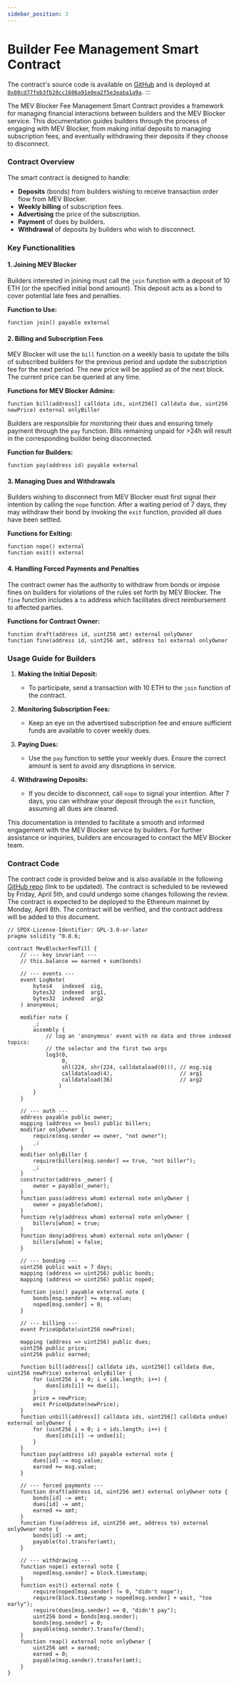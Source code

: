 ```yaml
---
sidebar_position: 3
---
```


# Builder Fee Management Smart Contract

The contract's source code is available on [GitHub](https://github.com/cowprotocol/mev-blocker-till/) and is deployed at [`0x08cd77feb3fb28cc1606a91e0ea2f5e3eaba1a9a`](https://etherscan.io/address/0x08cd77feb3fb28cc1606a91e0ea2f5e3eaba1a9a#code).
:::

The MEV Blocker Fee Management Smart Contract provides a framework for managing financial interactions between builders and the MEV Blocker service. This documentation guides builders through the process of engaging with MEV Blocker, from making initial deposits to managing subscription fees, and eventually withdrawing their deposits if they choose to disconnect.

### Contract Overview

The smart contract is designed to handle:
- **Deposits** (bonds) from builders wishing to receive transaction order flow from MEV Blocker.
- **Weekly billing** of subscription fees.
- **Advertising** the price of the subscription.
- **Payment** of dues by builders.
- **Withdrawal** of deposits by builders who wish to disconnect.

### Key Functionalities

#### 1. Joining MEV Blocker
Builders interested in joining must call the `join` function with a deposit of 10 ETH (or the specified initial bond amount). This deposit acts as a bond to cover potential late fees and penalties.

**Function to Use:**
```solidity
function join() payable external
```

#### 2. Billing and Subscription Fees
MEV Blocker will use the `bill` function on a weekly basis to update the bills of subscribed builders for the previous period and update the subscription fee for the next period. The new price will be applied as of the next block. The current price can be queried at any time.

**Functions for MEV Blocker Admins:**
```solidity
function bill(address[] calldata ids, uint256[] calldata due, uint256 newPrice) external onlyBiller
```

Builders are responsible for monitoring their dues and ensuring timely payment through the `pay` function.
Bills remaining unpaid for >24h will result in the corresponding builder being disconnected. 

**Function for Builders:**
```solidity
function pay(address id) payable external
```

#### 3. Managing Dues and Withdrawals
Builders wishing to disconnect from MEV Blocker must first signal their intention by calling the `nope` function. After a waiting period of 7 days, they may withdraw their bond by invoking the `exit` function, provided all dues have been settled.

**Functions for Exiting:**
```solidity
function nope() external
function exit() external
```

#### 4. Handling Forced Payments and Penalties
The contract owner has the authority to withdraw from bonds or impose fines on builders for violations of the rules set forth by MEV Blocker.
The `fine` function includes a `to` address which facilitates direct reimbursement to affected parties.

**Functions for Contract Owner:**
```solidity
function draft(address id, uint256 amt) external onlyOwner
function fine(address id, uint256 amt, address to) external onlyOwner
```

### Usage Guide for Builders

1. **Making the Initial Deposit:**
   - To participate, send a transaction with 10 ETH to the `join` function of the contract.

2. **Monitoring Subscription Fees:**
   - Keep an eye on the advertised subscription fee and ensure sufficient funds are available to cover weekly dues.

3. **Paying Dues:**
   - Use the `pay` function to settle your weekly dues. Ensure the correct amount is sent to avoid any disruptions in service.

4. **Withdrawing Deposits:**
   - If you decide to disconnect, call `nope` to signal your intention. After 7 days, you can withdraw your deposit through the `exit` function, assuming all dues are cleared.

This documentation is intended to facilitate a smooth and informed engagement with the MEV Blocker service by builders. For further assistance or inquiries, builders are encouraged to contact the MEV Blocker team.

### Contract Code
The contract code is provided below and is also available in the following [GitHub repo](https://github.com/cowprotocol/mev-blocker-till/) (link to be updated).
The contract is scheduled to be reviewed by Friday, April 5th, and could undergo some changes following the review.
The contract is expected to be deployed to the Ethereum mainnet by Monday, April 8th. The contract will be verified, and the contract address will be added to this document.

```solidity
// SPDX-License-Identifier: GPL-3.0-or-later
pragma solidity ^0.8.6;

contract MevBlockerFeeTill {
    // --- key invariant ---
    // this.balance == earned + sum(bonds)

    // --- events ---
    event LogNote(
        bytes4   indexed  sig,
        bytes32  indexed  arg1,
        bytes32  indexed  arg2
    ) anonymous;

    modifier note {
        _;
        assembly {
            // log an 'anonymous' event with no data and three indexed topics:
            // the selector and the first two args
            log3(0,
                 0,
                 shl(224, shr(224, calldataload(0))), // msg.sig
                 calldataload(4),                     // arg1
                 calldataload(36)                     // arg2
                )
        }
    }

    // --- auth ---
    address payable public owner;
    mapping (address => bool) public billers;
    modifier onlyOwner {
        require(msg.sender == owner, "not owner");
        _;
    }
    modifier onlyBiller {
        require(billers[msg.sender] == true, "not biller");
        _;
    }
    constructor(address _owner) {
        owner = payable(_owner);
    }
    function pass(address whom) external note onlyOwner {
        owner = payable(whom);
    }
    function rely(address whom) external note onlyOwner {
        billers[whom] = true;
    }
    function deny(address whom) external note onlyOwner {
        billers[whom] = false;
    }

    // --- bonding ---
    uint256 public wait = 7 days;
    mapping (address => uint256) public bonds;
    mapping (address => uint256) public noped;

    function join() payable external note {
        bonds[msg.sender] += msg.value;
        noped[msg.sender] = 0;
    }

    // --- billing ---
    event PriceUpdate(uint256 newPrice);

    mapping (address => uint256) public dues;
    uint256 public price;
    uint256 public earned;

    function bill(address[] calldata ids, uint256[] calldata due, uint256 newPrice) external onlyBiller {
        for (uint256 i = 0; i < ids.length; i++) {
            dues[ids[i]] += due[i];
        }
        price = newPrice;
        emit PriceUpdate(newPrice);
    }
    function unbill(address[] calldata ids, uint256[] calldata undue) external onlyOwner {
        for (uint256 i = 0; i < ids.length; i++) {
            dues[ids[i]] -= undue[i];
        }
    }
    function pay(address id) payable external note {
        dues[id] -= msg.value;
        earned += msg.value;
    }

    // --- forced payments ---
    function draft(address id, uint256 amt) external onlyOwner note {
        bonds[id] -= amt;
        dues[id] -= amt;
        earned += amt;
    }
    function fine(address id, uint256 amt, address to) external onlyOwner note {
        bonds[id] -= amt;
        payable(to).transfer(amt);
    }

    // --- withdrawing ---
    function nope() external note {
        noped[msg.sender] = block.timestamp;
    }
    function exit() external note {
        require(noped[msg.sender] != 0, "didn't nope");
        require(block.timestamp > noped[msg.sender] + wait, "too early");
        require(dues[msg.sender] == 0, "didn't pay");
        uint256 bond = bonds[msg.sender];
        bonds[msg.sender] = 0;
        payable(msg.sender).transfer(bond);
    }
    function reap() external note onlyOwner {
        uint256 amt = earned;
        earned = 0;
        payable(msg.sender).transfer(amt);
    }
}
```